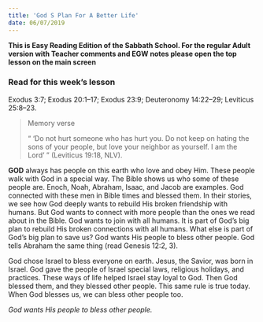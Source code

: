 ```yaml
---
title: 'God S Plan For A Better Life'
date: 06/07/2019
---
```


**This is Easy Reading Edition of the Sabbath School. For the regular Adult version with Teacher comments and EGW notes please open the top lesson on the main screen**

### Read for this week’s lesson
Exodus 3:7; Exodus 20:1–17; Exodus 23:9; Deuteronomy 14:22–29; Leviticus 25:8–23.

> <p>Memory verse</p>
> “ ‘Do not hurt someone who has hurt you. Do not keep on hating the sons of your people, but love your neighbor as yourself. I am the Lord’ ” (Leviticus 19:18, NLV). 

**GOD** always has people on this earth who love and obey Him. These people walk with God in a special way. The Bible shows us who some of these people are. Enoch, Noah, Abraham, Isaac, and Jacob are examples. God connected with these men in Bible times and blessed them. In their stories, we see how God deeply wants to rebuild His broken friendship with humans. But God wants to connect with more people than the ones we read about in the Bible. God wants to join with all humans. It is part of God’s big plan to rebuild His broken connections with all humans. What else is part of God’s big plan to save us? God wants His people to bless other people. God tells Abraham the same thing (read Genesis 12:2, 3). 

God chose Israel to bless everyone on earth. Jesus, the Savior, was born in Israel. God gave the people of Israel special laws, religious holidays, and practices. These ways of life helped Israel stay loyal to God. Then God blessed them, and they blessed other people. This same rule is true today. When God blesses us, we can bless other people too.

_God wants His people to bless other people._
